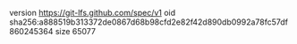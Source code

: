 version https://git-lfs.github.com/spec/v1
oid sha256:a888519b313372de0867d68b98cfd2e82f42d890db0992a78fc57df860245364
size 65077
